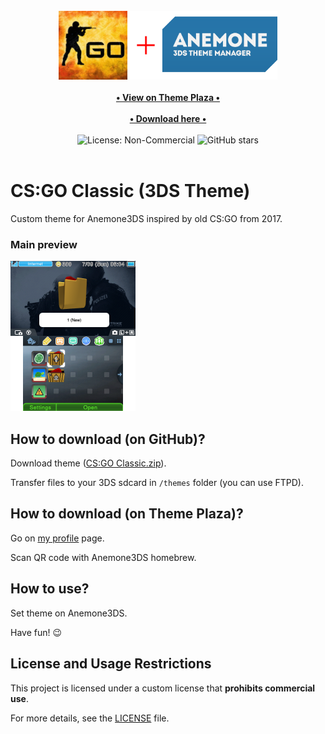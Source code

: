 <div align="center">
    <br>
    <img src="./for_git/logo.png" alt="CS:GO Classic (3DS Theme)" width=350>
    <br>
    <br>
    <a href="https://themeplaza.art/profile/TheRake66" target="_blank">
        <b>• View on Theme Plaza •</b>
    </a>
    <br>
    <br>
    <a href="https://github.com/TheRake66/CS-GO-Classic-3DS-Theme/raw/refs/heads/main/CS:GO%20Classic.zip" target="_blank">
        <b>• Download here •</b>
    </a>
    <br>
    <br>
    <img src="https://img.shields.io/badge/License-NonCommercial-red" alt="License: Non-Commercial">
    <img src="https://img.shields.io/github/stars/TheRake66/CS-GO-Classic-3DS-Theme" alt="GitHub stars">
    <br>
    <br>
</div>

# CS:GO Classic (3DS Theme)

 Custom theme for Anemone3DS inspired by old CS:GO from 2017.

### Main preview

 ![Preview](./for_git/preview.png)

## How to download (on GitHub)?

 Download theme ([CS:GO Classic.zip](https://github.com/TheRake66/CS-GO-Classic-3DS-Theme/raw/refs/heads/main/CS:GO%20Classic.zip)).

 Transfer files to your 3DS sdcard in `/themes` folder (you can use FTPD).

## How to download (on Theme Plaza)?

 Go on [my profile](https://themeplaza.art/profile/TheRake66) page.

 Scan QR code with Anemone3DS homebrew.

## How to use?

 Set theme on Anemone3DS.

 Have fun! 😉

## License and Usage Restrictions

 This project is licensed under a custom license that **prohibits commercial use**.

 For more details, see the [LICENSE](./LICENSE) file.
